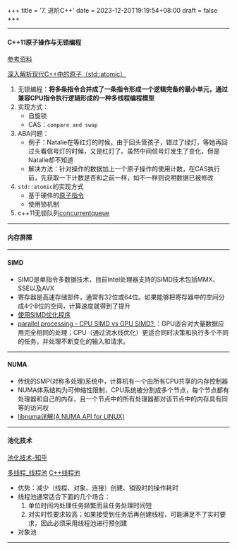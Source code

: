 +++
title = '7. 进阶C++'
date = 2023-12-20T19:19:54+08:00
draft = false
+++

---

#### C++11原子操作与无锁编程

[参考资料](https://www.jianshu.com/p/3e122ee901c5)

[深入解析现代C++中的原子（std::atomic）](https://www.51cto.com/article/768521.html)

1. 无锁编程：**将多条指令合并成了一条指令形成一个逻辑完备的最小单元，通过兼容CPU指令执行逻辑形成的一种多线程编程模型**
2. 实现方式：
   - 自旋锁
   - CAS：`compare and swap`
3. ABA问题：
   - 例子：Natalie在等红灯的时候，由于回头管孩子，错过了绿灯，等她再回过头看信号灯的时候，又是红灯了。虽然中间信号灯发生了变化，但是Natalie却不知道
   - 解决方法：针对操作的数据加上一个原子操作的使用计数，在CAS执行前，先获取一下计数是否和之前一样，如不一样则说明数据已被修改
4. `std::atomic`的实现方式
   - 基于硬件的[原子指令](https://blog.csdn.net/qianniuwei321/article/details/124817265)
   - 使用锁机制
5. c++11无锁队列[concurrentqueue](https://github.com/cameron314/concurrentqueue)

---

#### 内存屏障

---

#### SIMD

- SIMD是单指令多数据技术，目前Intel处理器支持的SIMD技术包括MMX、SSE以及AVX
- 寄存器是高速存储部件，通常有32位或64位。如果能够把寄存器中的空间分成4个8位的空间，计算速度就得到了提升
- [使用SIMD优化程序](https://blog.csdn.net/yaojingqingcheng/article/details/121616954)
- [parallel processing - CPU SIMD vs GPU SIMD? ](https://stackoverflow.com/questions/27333815/cpu-simd-vs-gpu-simd)：GPU适合对大量数据应用完全相同的处理；CPU（通过流水线优化）更适合同时决策和执行多个不同的任务，并处理不断变化的输入和请求。

---

#### NUMA

- 传统的SMP(对称多处理)系统中，计算机有一个由所有CPU共享的内存控制器
- NUMA体系结构为可伸缩性限制，CPU系统被分割成多个节点，每个节点都有处理器和自己的内存，且一个节点中的所有处理器都对该节点中的内存具有同等的访问权
- [libnuma详解(A NUMA API for LINUX)](https://blog.csdn.net/qq_40379678/article/details/107814666)


---

#### 池化技术

[池化技术-知乎](https://zhuanlan.zhihu.com/p/32204303)

[多线程_线程池](https://juejin.im/post/6854573209577062414)  [C++线程池](https://blog.csdn.net/caoshangpa/article/details/80374651)

* 优势：减少（线程、对象、连接）创建、销毁时的操作耗时
* 线程池通常适合下面的几个场合：
  1. 单位时间内处理任务频繁而且任务处理时间短
  2. 对实时性要求较高；如果接受到任务后再创建线程，可能满足不了实时要求，因此必须采用线程池进行预创建
* 对象池

---
